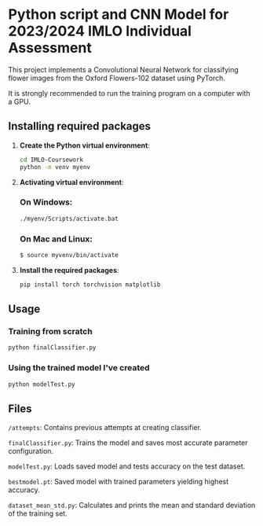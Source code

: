 # Python script and CNN Model for 2023/2024 IMLO Individual Assessment

This project implements a Convolutional Neural Network for classifying flower images from the Oxford Flowers-102 dataset using PyTorch.

It is strongly recommended to run the training program on a computer with a GPU.

## Installing required packages

1. **Create the Python virtual environment**:

   ```sh
   cd IMLO-Coursework
   python -m venv myenv
   ```

2. **Activating virtual environment**:

   ### On Windows:

   ```sh
   ./myenv/Scripts/activate.bat
   ```

   ### On Mac and Linux:

   ```sh
   $ source myvenv/bin/activate
   ```

3. **Install the required packages**:

   ```sh
   pip install torch torchvision matplotlib
   ```

## Usage

### Training from scratch

```sh
python finalClassifier.py
```

### Using the trained model I've created

```sh
python modelTest.py
```

## Files

`/attempts`: Contains previous attempts at creating classifier.

`finalClassifier.py`: Trains the model and saves most accurate parameter configuration.

`modelTest.py`: Loads saved model and tests accuracy on the test dataset.

`bestmodel.pt`: Saved model with trained parameters yielding highest accuracy.

`dataset_mean_std.py`: Calculates and prints the mean and standard deviation of the training set.

